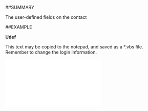 

##SUMMARY

The user-defined fields on the contact


##EXAMPLE

**Udef**

This text may be copied to the notepad, and saved as a *.vbs file. Remember to change the login information.

![](../../Examples/vbs/SOContact.UDef.vbs.txt)





